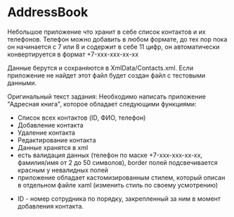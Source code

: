 # AddressBook
Небольшое приложение что хранит в себе список контактов и их телефонов.
Телефон можно добавить в любом формате, до тех пор пока он начинается с 7 или 8 и содержит в себе 11 цифр, он автоматически конвертируется в формат +7-xxx-xxx-xx-xx

Данные берутся и сохраняются в XmlData/Contacts.xml. Если приложение не найдет этот файл будет создан файл с тестовыми данными. 

Оригинальный текст задания: 
Необходимо написать приложение "Адресная книга", которое обладает следующими функциями:

- Список всех контактов (ID, ФИО, телефон)
- Добавление контакта
- Удаление контакта
- Редактирование контакта
- Данные хранятся в xml
- есть валидация данных (телефон по маске +7-xxx-xxx-xx-xx, фамилия/имя от 2 до 50 символов), border полей подсвечивается красным у невалидных полей
- приложение обладает кастомизированным стилем, который описан в отдельном файле xaml (изменить стиль по своему усмотрению)

* ID - номер сотрудника по порядку, закрепленный за ним в момент добавления контакта.

